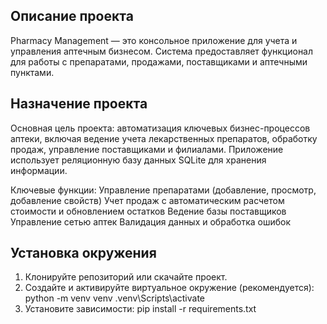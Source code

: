 ## Описание проекта
Pharmacy Management — это консольное приложение для учета и управления аптечным бизнесом. Система предоставляет функционал для работы с препаратами, продажами, поставщиками и аптечными пунктами.

## Назначение проекта
Основная цель проекта: автоматизация ключевых бизнес-процессов аптеки, включая ведение учета лекарственных препаратов, обработку продаж, управление поставщиками и филиалами. Приложение использует реляционную базу данных SQLite для хранения информации.

Ключевые функции:
Управление препаратами (добавление, просмотр, добавление свойств)
Учет продаж с автоматическим расчетом стоимости и обновлением остатков
Ведение базы поставщиков
Управление сетью аптек
Валидация данных и обработка ошибок

## Установка окружения 
1. Клонируйте репозиторий или скачайте проект. 
2. Создайте и активируйте виртуальное окружение (рекомендуется): 
python -m venv venv 
.venv\Scripts\activate 
3. Установите зависимости: 
pip install -r requirements.txt

